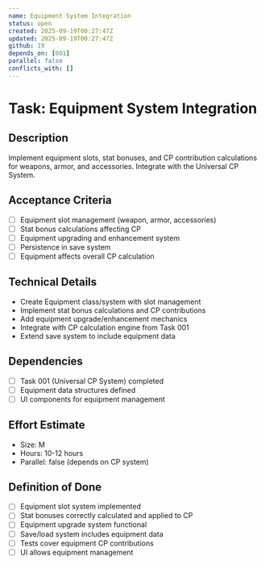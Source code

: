 ```yaml
---
name: Equipment System Integration
status: open
created: 2025-09-19T00:27:47Z
updated: 2025-09-19T00:27:47Z
github: 19
depends_on: [001]
parallel: false
conflicts_with: []
---
```


# Task: Equipment System Integration

## Description
Implement equipment slots, stat bonuses, and CP contribution calculations for weapons, armor, and accessories. Integrate with the Universal CP System.

## Acceptance Criteria
- [ ] Equipment slot management (weapon, armor, accessories)
- [ ] Stat bonus calculations affecting CP
- [ ] Equipment upgrading and enhancement system
- [ ] Persistence in save system
- [ ] Equipment affects overall CP calculation

## Technical Details
- Create Equipment class/system with slot management
- Implement stat bonus calculations and CP contributions
- Add equipment upgrade/enhancement mechanics
- Integrate with CP calculation engine from Task 001
- Extend save system to include equipment data

## Dependencies
- [ ] Task 001 (Universal CP System) completed
- [ ] Equipment data structures defined
- [ ] UI components for equipment management

## Effort Estimate
- Size: M
- Hours: 10-12 hours
- Parallel: false (depends on CP system)

## Definition of Done
- [ ] Equipment slot system implemented
- [ ] Stat bonuses correctly calculated and applied to CP
- [ ] Equipment upgrade system functional
- [ ] Save/load system includes equipment data
- [ ] Tests cover equipment CP contributions
- [ ] UI allows equipment management
